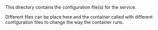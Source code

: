 This directory contains the configuration file(s) for the service.  

Different files can be place here and the container called with different configuration files to change the way the container runs.